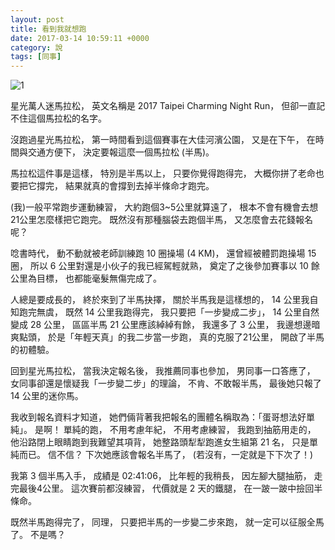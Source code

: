 ```yaml
---
layout: post
title: 看到我就想跑 
date: 2017-03-14 10:59:11 +0000
category: 說
tags: [同事]
---
```


![1](/blog/assets/images/2018/run.jpg)

星光萬人迷馬拉松，
英文名稱是 2017 Taipei Charming Night Run，
但卻一直記不住這個馬拉松的名字。

<!--more-->

沒跑過星光馬拉松，
第一時間看到這個賽事在大佳河濱公園，
又是在下午，
在時間與交通方便下，
決定要報這麼一個馬拉松 (半馬)。


馬拉松這件事是這樣，
特別是半馬以上，
只要你覺得跑得完，
大概你拼了老命也要把它撐完，
結果就真的會撐到去掉半條命才跑完。


(我)一般平常跑步運動練習，
大約跑個3~5公里就算遠了，
根本不會有機會去想21公里怎麼樣把它跑完。
既然沒有那種腦袋去跑個半馬，
又怎麼會去花錢報名呢？


唸書時代，
動不動就被老師訓練跑 10 圈操場 (4 KM)，
還曾經被體罰跑操場 15 圈，
所以 6 公里對還是小伙子的我已經駕輕就熟，
奠定了之後參加賽事以 10 餘公里為目標，
也都能毫髮無傷完成了。


人總是要成長的，
終於來到了半馬抉擇，
關於半馬我是這樣想的，
14 公里我自知跑完無虞，
既然 14 公里我跑得完，
我只要把「一步變成二步」，
14 公里自然變成 28 公里，
區區半馬 21 公里應該綽綽有餘，
我還多了 3 公里，
我邊想邊暗爽點頭，
於是「年輕天真」的我二步當一步跑，
真的克服了21公里，
開啟了半馬的初體驗。


回到星光馬拉松，
當我決定報名後，
我推薦同事也參加，
男同事一口答應了，
女同事卻還是懷疑我「一步變二步」的理論，
不肯、不敢報半馬，
最後她只報了 14 公里的迷你馬。


我收到報名資料才知道，
她們倆背著我把報名的團體名稱取為：「蛋哥想法好單純」。
是啊！
單純的跑，
不用考慮年紀，
不用考慮練習，
我跑到抽筋用走的，
他沿路閉上眼睛跑到我難望其項背，
她整路頭犁犁跑進女生組第 21 名，
只是單純而已。
信不信？
下次她應該會報名半馬了，
(若沒有，一定就是下下次了！)

我第 3 個半馬入手，
成績是 02:41:06，
比年輕的我稍長，
因左腳大腿抽筋，
走完最後4公里。
這次賽前都沒練習，
代價就是 2 天的鐵腿，
在一跛一跛中撿回半條命。

既然半馬跑得完了，
同理，
只要把半馬的一步變二步來跑，
就一定可以征服全馬了。
不是嗎？
